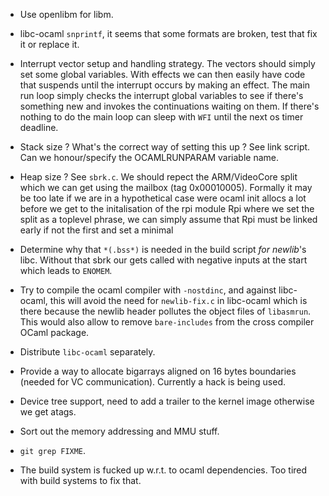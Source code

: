 * Use openlibm for libm.

* libc-ocaml `snprintf`, it seems that some formats are broken, test that fix
  it or replace it.

* Interrupt vector setup and handling strategy. The vectors should
  simply set some global variables. With effects we can then easily
  have code that suspends until the interrupt occurs by making an
  effect.  The main run loop simply checks the interrupt global
  variables to see if there's something new and invokes the
  continuations waiting on them.  If there's nothing to do the main
  loop can sleep with `WFI` until the next os timer deadline.
  
* Stack size ? What's the correct way of setting this up ? See link script.
  Can we honour/specify the OCAMLRUNPARAM variable name. 

* Heap size ? See `sbrk.c`. We should repect the ARM/VideoCore split
  which we can get using the mailbox (tag 0x00010005). Formally it may
  be too late if we are in a hypothetical case were ocaml init allocs
  a lot before we get to the initalisation of the rpi module Rpi where
  we set the split as a toplevel phrase, we can simply assume that Rpi
  must be linked early if not the first and set a minimal

* Determine why that `*(.bss*)` is needed in the build script *for newlib*'s
  libc. Without that sbrk our gets called with negative inputs at the start
  which leads to `ENOMEM`.

* Try to compile the ocaml compiler with `-nostdinc`, and against
  libc-ocaml, this will avoid the need for `newlib-fix.c` in
  libc-ocaml which is there because the newlib header pollutes the
  object files of `libasmrun`. This would also allow to remove
  `bare-includes` from the cross compiler OCaml package.

* Distribute `libc-ocaml` separately.

* Provide a way to allocate bigarrays aligned on 16 bytes boundaries
  (needed for VC communication). Currently a hack is being used.

* Device tree support, need to add a trailer to the kernel image otherwise
  we get atags.

* Sort out the memory addressing and MMU stuff.

* `git grep FIXME`.

* The build system is fucked up w.r.t. to ocaml dependencies. Too tired
  with build systems to fix that.
